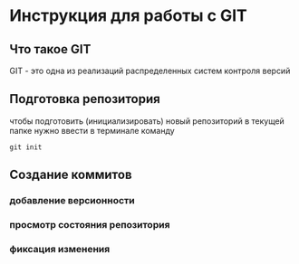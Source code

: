 # **Инструкция для работы с GIT**



## Что такое GIT

GIT - это одна из реализаций распределенных систем контроля версий

## Подготовка репозитория

чтобы подготовить (инициализировать) новый репозиторий в текущей папке нужно ввести в терминале команду

    git init

## Создание коммитов

### добавление версионности

### просмотр состояния репозитория

### фиксация изменения